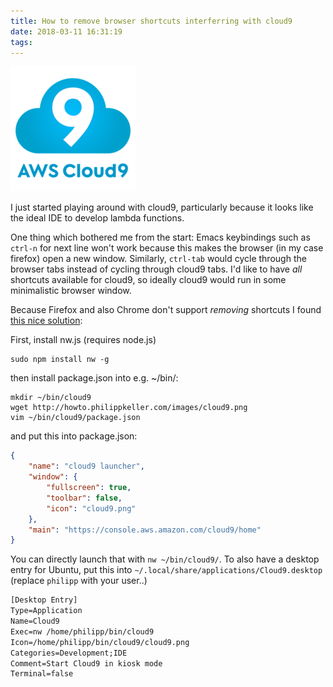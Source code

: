 ```yaml
---
title: How to remove browser shortcuts interferring with cloud9
date: 2018-03-11 16:31:19
tags:
---
```


![cloud9](/images/cloud9.png)

I just started playing around with cloud9, particularly because it looks like the ideal IDE to develop lambda functions.

One thing which bothered me from the start: Emacs keybindings such as `ctrl-n` for next line won't work because this makes the browser (in my case firefox) open a new window. Similarly, `ctrl-tab` would cycle through the browser tabs instead of cycling through cloud9 tabs. I'd like to have *all* shortcuts available for cloud9, so ideally cloud9 would run in some minimalistic browser window.

Because Firefox and also Chrome don't support *removing* shortcuts I found [this nice solution](https://stackoverflow.com/a/25995884/119861):

<!-- more -->

First, install nw.js (requires node.js)

```
sudo npm install nw -g
```

then install package.json into e.g. ~/bin/:

```
mkdir ~/bin/cloud9
wget http://howto.philippkeller.com/images/cloud9.png
vim ~/bin/cloud9/package.json
```

and put this into package.json:

```json
{
    "name": "cloud9 launcher",
    "window": {
        "fullscreen": true,
        "toolbar": false,
        "icon": "cloud9.png"
    },
    "main": "https://console.aws.amazon.com/cloud9/home"
}
```

You can directly launch that with `nw ~/bin/cloud9/`. To also have a desktop entry for Ubuntu, put this into `~/.local/share/applications/Cloud9.desktop` (replace `philipp` with your user..)

```txt
[Desktop Entry]
Type=Application
Name=Cloud9
Exec=nw /home/philipp/bin/cloud9
Icon=/home/philipp/bin/cloud9/cloud9.png
Categories=Development;IDE
Comment=Start Cloud9 in kiosk mode
Terminal=false
```